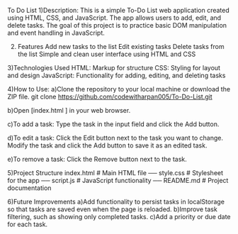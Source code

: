 To Do List
1)Description: 
This is a simple To-Do List web application created using HTML, CSS, and JavaScript. The app allows users to add, edit, and delete tasks.
The goal of this project is to practice basic DOM manipulation and event handling in JavaScript.

2) Features
Add new tasks to the list
Edit existing tasks
Delete tasks from the list
Simple and clean user interface using HTML and CSS

3)Technologies Used
HTML: Markup for structure
CSS: Styling for layout and design
JavaScript: Functionality for adding, editing, and deleting tasks

4)How to Use:
a)Clone the repository to your local machine or download the ZIP file.
git clone https://github.com/codewitharpan005/To-Do-List.git

b)Open [index.html ] in your web browser.

c)To add a task:
Type the task in the input field and click the Add button.

d)To edit a task:
Click the Edit button next to the task you want to change.
Modify the task and click the Add button to save it as an edited task.

e)To remove a task:
Click the Remove button next to the task.

5)Project Structure
 index.html          # Main HTML file
── style.css           # Stylesheet for the app
── script.js           # JavaScript functionality
── README.md           # Project documentation

6)Future Improvements
a)Add functionality to persist tasks in localStorage so that tasks are saved even when the page is reloaded.
b)Improve task filtering, such as showing only completed tasks.
c)Add a priority or due date for each task.



